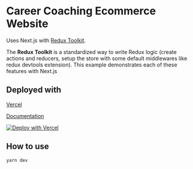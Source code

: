 # Career Coaching Ecommerce Website

Uses Next.js with [Redux Toolkit](https://redux-toolkit.js.org).

The **Redux Toolkit** is a standardized way to write Redux logic (create actions and reducers, setup the store with some default middlewares like redux devtools extension). This example demonstrates each of these features with Next.js

## Deployed with

[Vercel](https://vercel.com?utm_source=github&utm_medium=readme&utm_campaign=next-example)

[Documentation](https://nextjs.org/docs/deployment)

[![Deploy with Vercel](https://vercel.com/button)](https://vercel.com/new/clone?repository-url=https://github.com/vercel/next.js/tree/canary/examples/with-redux&project-name=with-redux&repository-name=with-redux)

## How to use

```bash
yarn dev
```
